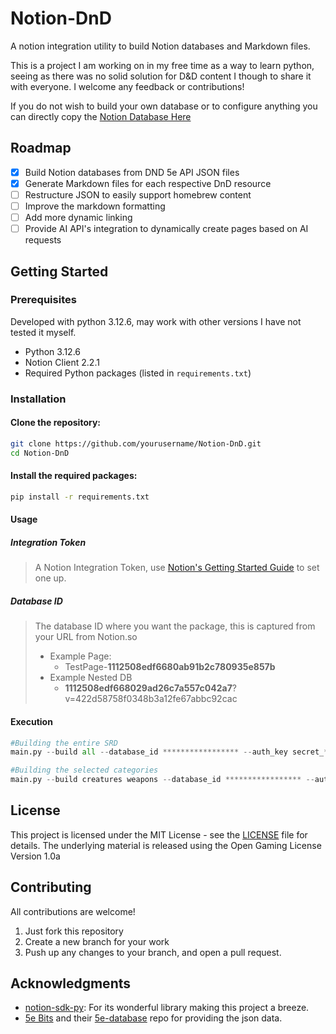 # Notion-DnD

A notion integration utility to build Notion databases and Markdown files.

This is a project I am working on in my free time as a way to learn python, seeing as there was no solid solution for D&D content I though to share it with everyone. I welcome any feedback or contributions!

If you do not wish to build your own database or to configure anything you can directly copy the [Notion Database Here](https://dnd-srd.notion.site/)

## Roadmap

- [x] Build Notion databases from DND 5e API JSON files
- [x] Generate Markdown files for each respective DnD resource
- [ ] Restructure JSON to easily support homebrew content
- [ ] Improve the markdown formatting
- [ ] Add more dynamic linking
- [ ] Provide AI API's integration to dynamically create pages based on AI requests

## Getting Started

### Prerequisites

Developed with python 3.12.6, may work with other versions I have not tested it myself.
- Python 3.12.6
- Notion Client 2.2.1
- Required Python packages (listed in `requirements.txt`)

### Installation

#### Clone the repository:
```sh
git clone https://github.com/yourusername/Notion-DnD.git
cd Notion-DnD
```

#### Install the required packages:
```sh
pip install -r requirements.txt
```

#### Usage
##### Integration Token
> A Notion Integration Token, use [Notion's Getting Started Guide](https://www.notion.so/profile/integrations) to set one up.
##### Database ID
> The database ID where you want the package, this is captured from your URL from Notion.so
> - Example Page: 
>   - TestPage-**1112508edf6680ab91b2c780935e857b**
> - Example Nested DB 
>   - **1112508edf668029ad26c7a557c042a7**?v=422d58758f0348b3a12fe67abbc92cac
#### Execution
```python
#Building the entire SRD
main.py --build all --database_id ***************** --auth_key secret_*****************

#Building the selected categories
main.py --build creatures weapons --database_id ***************** --auth_key secret_*****************
```

## License

This project is licensed under the MIT License - see the [LICENSE](LICENSE) file for details. The underlying material is released using the Open Gaming License Version 1.0a

## Contributing
All contributions are welcome!

1. Just fork this repository
2. Create a new branch for your work
3. Push up any changes to your branch, and open a pull request. 

## Acknowledgments
- [notion-sdk-py](https://github.com/ramnes/notion-sdk-py): For its wonderful library making this project a breeze.
- [5e Bits](https://github.com/5e-bits) and their [5e-database](https://github.com/5e-bits/5e-database) repo for providing the json data.
